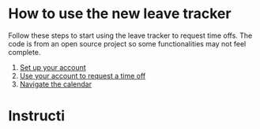 # How to use the new leave tracker

Follow these steps to start using the leave tracker to request time offs. The code is from an open source project so some functionalities may not feel complete. 
 1. [Set up your account](leaves.md "Title")
 2. [Use your account to request a time off](http://example.com/ "Title")
 3. [Navigate the calendar](http://example.com/ "Title")

# Instructi


<!--stackedit_data:
eyJoaXN0b3J5IjpbLTIwMDYwMDk0MTgsLTUzMTYxNTI4MywtNT
EwOTQ0MjY0LC0xNTk5OTE2MDIxLDg2OTMyMzI0Nl19
-->